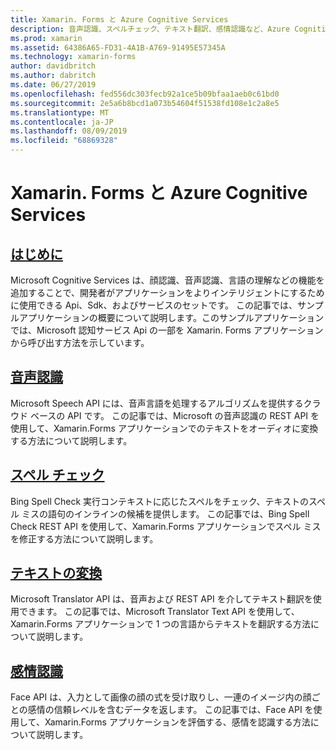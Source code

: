 ```yaml
---
title: Xamarin. Forms と Azure Cognitive Services
description: 音声認識、スペルチェック、テキスト翻訳、感情認識など、Azure Cognitive Services を使用した Xamarin. フォームアプリケーションへのインテリジェンスの追加。
ms.prod: xamarin
ms.assetid: 64386A65-FD31-4A1B-A769-91495E57345A
ms.technology: xamarin-forms
author: davidbritch
ms.author: dabritch
ms.date: 06/27/2019
ms.openlocfilehash: fed556dc303fecb92a1ce5b09bfaa1aeb0c61bd0
ms.sourcegitcommit: 2e5a6b8bcd1a073b54604f51538fd108e1c2a8e5
ms.translationtype: MT
ms.contentlocale: ja-JP
ms.lasthandoff: 08/09/2019
ms.locfileid: "68869328"
---
```

# <a name="xamarinforms-and-azure-cognitive-services"></a>Xamarin. Forms と Azure Cognitive Services

## <a name="introductionintroductionmd"></a>[はじめに](introduction.md)

Microsoft Cognitive Services は、顔認識、音声認識、言語の理解などの機能を追加することで、開発者がアプリケーションをよりインテリジェントにするために使用できる Api、Sdk、およびサービスのセットです。 この記事では、サンプルアプリケーションの概要について説明します。このサンプルアプリケーションでは、Microsoft 認知サービス Api の一部を Xamarin. Forms アプリケーションから呼び出す方法を示しています。

## <a name="speech-recognitionspeech-recognitionmd"></a>[音声認識](speech-recognition.md)

Microsoft Speech API には、音声言語を処理するアルゴリズムを提供するクラウド ベースの API です。 この記事では、Microsoft の音声認識の REST API を使用して、Xamarin.Forms アプリケーションでのテキストをオーディオに変換する方法について説明します。

## <a name="spell-checkspell-checkmd"></a>[スペル チェック](spell-check.md)

Bing Spell Check 実行コンテキストに応じたスペルをチェック、テキストのスペル ミスの語句のインラインの候補を提供します。 この記事では、Bing Spell Check REST API を使用して、Xamarin.Forms アプリケーションでスペル ミスを修正する方法について説明します。

## <a name="text-translationtext-translationmd"></a>[テキストの変換](text-translation.md)

Microsoft Translator API は、音声および REST API を介してテキスト翻訳を使用できます。 この記事では、Microsoft Translator Text API を使用して、Xamarin.Forms アプリケーションで 1 つの言語からテキストを翻訳する方法について説明します。

## <a name="perceived-emotion-recognitionemotion-recognitionmd"></a>[感情認識](emotion-recognition.md)

Face API は、入力として画像の顔の式を受け取りし、一連のイメージ内の顔ごとの感情の信頼レベルを含むデータを返します。 この記事では、Face API を使用して、Xamarin.Forms アプリケーションを評価する、感情を認識する方法について説明します。
